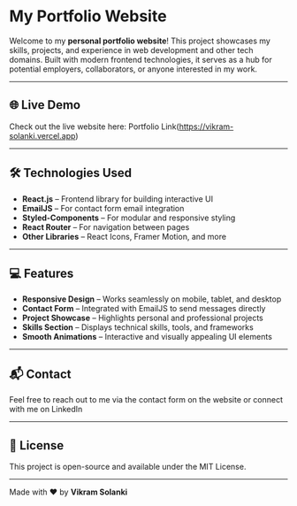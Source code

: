 # My Portfolio Website

Welcome to my **personal portfolio website**! This project showcases my skills, projects, and experience in web development and other tech domains. Built with modern frontend technologies, it serves as a hub for potential employers, collaborators, or anyone interested in my work.

---

## 🌐 Live Demo

Check out the live website here: Portfolio Link(https://vikram-solanki.vercel.app)

---

## 🛠 Technologies Used

- **React.js** – Frontend library for building interactive UI  
- **EmailJS** – For contact form email integration  
- **Styled-Components** – For modular and responsive styling  
- **React Router** – For navigation between pages  
- **Other Libraries** – React Icons, Framer Motion, and more

---

## 💻 Features

- **Responsive Design** – Works seamlessly on mobile, tablet, and desktop  
- **Contact Form** – Integrated with EmailJS to send messages directly  
- **Project Showcase** – Highlights personal and professional projects  
- **Skills Section** – Displays technical skills, tools, and frameworks  
- **Smooth Animations** – Interactive and visually appealing UI elements

---

## 📬 Contact

Feel free to reach out to me via the contact form on the website or connect with me on LinkedIn

---

## 📝 License

This project is open-source and available under the MIT License.

--- 
Made with ❤️ by **Vikram Solanki**



